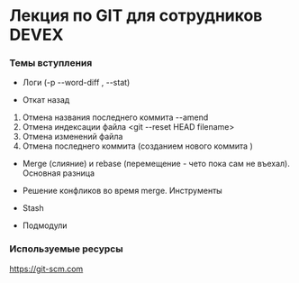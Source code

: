 # Лекция по GIT для сотрудников DEVEX #

### Темы вступления ###

* Логи  (-p --word-diff , --stat)
 
* Откат назад 
1. Отмена названия последнего коммита --amend
2. Отмена индексации файла <git --reset HEAD filename>
3. Отмена изменений файла <git checkout file>
4. Отмена последнего коммита (созданием нового коммита <git revert HEAD>)

* Merge (слияние) и rebase (перемещение - чето пока сам не въехал). Основная разница

* Решение конфликов во время merge. Инструменты

* Stash

* Подмодули


### Используемые ресурсы ###

<https://git-scm.com>
